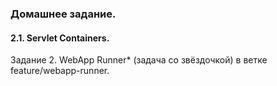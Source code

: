 ### Домашнее задание.

#### 2.1. Servlet Containers.

Задание 2. WebApp Runner* (задача со звёздочкой) в ветке feature/webapp-runner.

